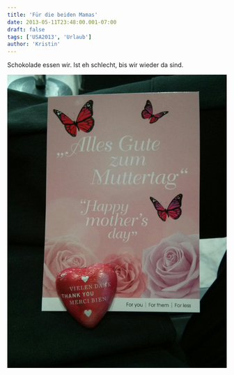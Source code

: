 ```yaml
---
title: 'Für die beiden Mamas'
date: 2013-05-11T23:48:00.001-07:00
draft: false
tags: ['USA2013', 'Urlaub']
author: 'Kristin'
---
```


Schokolade essen wir. Ist eh schlecht, bis wir wieder da sind.

![](/urlaub11to15-images/13/IMG_20130512_084555.jpg)